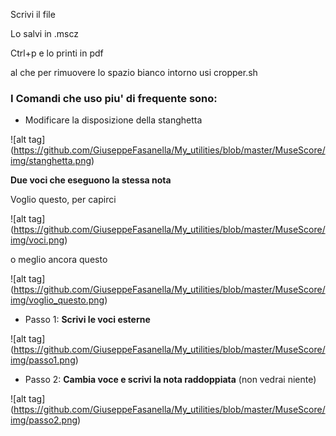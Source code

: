 Scrivi il file

Lo salvi in .mscz

Ctrl+p e lo printi in pdf

al che per rimuovere lo spazio bianco intorno usi cropper.sh

### I Comandi che uso piu' di frequente sono:

* Modificare la disposizione della stanghetta

![alt tag] (https://github.com/GiuseppeFasanella/My_utilities/blob/master/MuseScore/img/stanghetta.png)

**Due voci che eseguono la stessa nota**

Voglio questo, per capirci

![alt tag] (https://github.com/GiuseppeFasanella/My_utilities/blob/master/MuseScore/img/voci.png)

o meglio ancora questo

![alt tag] (https://github.com/GiuseppeFasanella/My_utilities/blob/master/MuseScore/img/voglio_questo.png)

* Passo 1: **Scrivi le voci esterne**

![alt tag] (https://github.com/GiuseppeFasanella/My_utilities/blob/master/MuseScore/img/passo1.png)

* Passo 2: **Cambia voce e scrivi la nota raddoppiata** (non vedrai niente)

![alt tag] (https://github.com/GiuseppeFasanella/My_utilities/blob/master/MuseScore/img/passo2.png)


